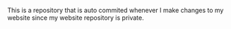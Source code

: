 This is a repository that is auto commited whenever I make changes to my website since my website repository is private. 
